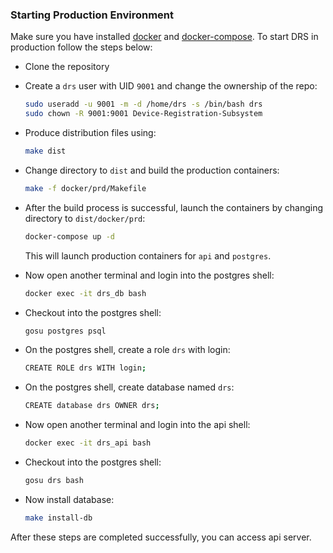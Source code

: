 ### Starting Production Environment
Make sure you have installed [docker](https://docs.docker.com/install/) and 
[docker-compose](https://docs.docker.com/compose/install/). To start DRS in production follow the steps below:
- Clone the repository
- Create a `drs` user with UID `9001` and change the ownership of the repo:
    ```bash
    sudo useradd -u 9001 -m -d /home/drs -s /bin/bash drs
    sudo chown -R 9001:9001 Device-Registration-Subsystem
    ```
- Produce distribution files using:
    ```bash
    make dist
    ```
- Change directory to `dist` and build the production containers:
    ```bash
    make -f docker/prd/Makefile
    ```
- After the build process is successful, launch the containers by changing directory to `dist/docker/prd`:
    ```bash
    docker-compose up -d
    ```
  This will launch production containers for `api` and `postgres`.
- Now open another terminal and login into the postgres shell:
    ```bash
    docker exec -it drs_db bash
    ```

- Checkout into the postgres shell:
    ```bash
    gosu postgres psql
    ```

- On the postgres shell, create a role `drs` with login:
    ```bash
    CREATE ROLE drs WITH login;
    ```

- On the postgres shell, create database named `drs`:
    ```bash
    CREATE database drs OWNER drs;
    ```
- Now open another terminal and login into the api shell:
    ```bash
    docker exec -it drs_api bash
    ```

- Checkout into the postgres shell:
    ```bash
    gosu drs bash

- Now install database:
    ```bash
    make install-db
    ```

 After these steps are completed successfully, you can access api server.
